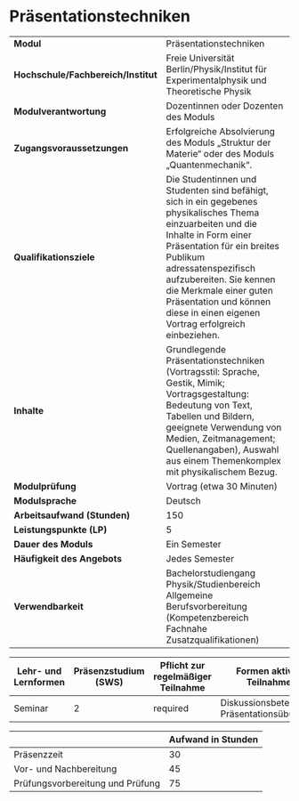 # Präsentationstechniken
|                                    |   |
|------------------------------------|---|
|**Modul**                           | Präsentationstechniken |
|**Hochschule/Fachbereich/Institut** | Freie Universität Berlin/Physik/Institut für Experimentalphysik und Theoretische Physik |
|**Modulverantwortung**              | Dozentinnen oder Dozenten des Moduls |
|**Zugangsvoraussetzungen**          | Erfolgreiche Absolvierung des Moduls „Struktur der Materie“ oder des Moduls „Quantenmechanik“. |
|**Qualifikationsziele**             | Die Studentinnen und Studenten sind befähigt, sich in ein gegebenes physikalisches Thema einzuarbeiten und die Inhalte in Form einer Präsentation für ein breites Publikum adressatenspezifisch aufzubereiten. Sie kennen die Merkmale einer guten Präsentation und können diese in einen eigenen Vortrag erfolgreich einbeziehen. |
|**Inhalte**                         | Grundlegende Präsentationstechniken (Vortragsstil: Sprache, Gestik, Mimik; Vortragsgestaltung: Bedeutung von Text, Tabellen und Bildern, geeignete Verwendung von Medien, Zeitmanagement; Quellenangaben), Auswahl aus einem Themenkomplex mit physikalischem Bezug. |
|**Modulprüfung**                    | Vortrag (etwa 30 Minuten) |
|**Modulsprache**                    | Deutsch |
|**Arbeitsaufwand (Stunden)**        | 150 |
|**Leistungspunkte (LP)**            | 5 |
|**Dauer des Moduls**                | Ein Semester |
|**Häufigkeit des Angebots**         | Jedes Semester |
|**Verwendbarkeit**                  | Bachelorstudiengang Physik/Studienbereich Allgemeine Berufsvorbereitung (Kompetenzbereich Fachnahe Zusatzqualifikationen) |

| Lehr- und Lernformen | Präsenzstudium <br> (SWS) | Pflicht zur regelmäßiger Teilnahme | Formen aktiver Teilnahme |
| ---------------------|---------------------------|------------------------------------|------------------------- |
| Seminar              | 2                         | required                           | Diskussionsbeteiligung Präsentationsübungen |

|   | Aufwand in Stunden |
| - |--------------------|
| Präsenzzeit                              | 30    |
| Vor- und Nachbereitung                   | 45    |
| Prüfungsvorbereitung und Prüfung         | 75    |
